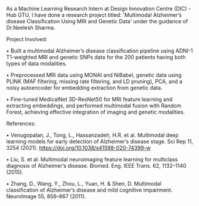As a Machine Learning Research Intern at Design Innovation Centre (DIC) - Hub GTU, I have done a research project titled: 'Multimodal Alzheimer’s disease Classification Using MRI and Genetic Data' under the guidance of Dr.Neelesh Sharma.

Project Involved:

• Built a multimodal Alzheimer’s disease classification pipeline using ADNI-1 T1-weighted MRI and genetic SNPs
data for the 200 patients having both types of data modalities.

• Preprocessed MRI data using MONAI and NiBabel, genetic data using PLINK (MAF filtering, missing rate filtering, and LD pruning), PCA, and a noisy autoencoder for embedding extraction from genetic data.

• Fine-tuned MedicalNet 3D-ResNet50 for MRI feature learning and extracting embeddings, and performed multimodal fusion with Random
Forest, achieving effective integration of imaging and genetic modalities.



References:

• Venugopalan, J., Tong, L., Hassanzadeh, H.R. et al. Multimodal deep learning models for early detection of Alzheimer’s disease stage. Sci Rep 11, 3254 (2021). https://doi.org/10.1038/s41598-020-74399-w

• Liu, S. et al. Multimodal neuroimaging feature learning for multiclass diagnosis of Alzheimer’s disease. Biomed. Eng. IEEE Trans. 62, 1132–1140 (2015).

• Zhang, D., Wang, Y., Zhou, L., Yuan, H. & Shen, D. Multimodal classification of Alzheimer’s disease and mild cognitive impairment. NeuroImage 55, 856–867 (2011).
